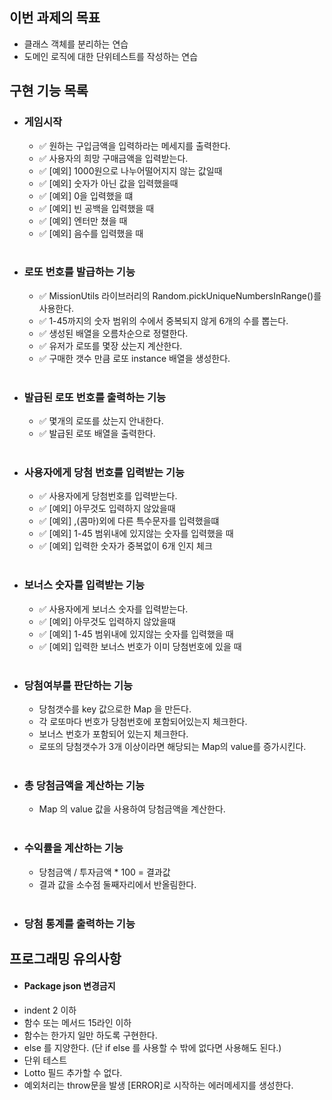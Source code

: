 <!-- prettier-ignore-start -->

## 이번 과제의 목표
- 클래스 객체를 분리하는 연습
- 도메인 로직에 대한 단위테스트를 작성하는 연습
## 구현 기능 목록
- ### 게임시작
    - ✅ 원하는 구입금액을 입력하라는 메세지를 출력한다.
    - ✅ 사용자의 희망 구매금액을 입력받는다.
    - ✅ [예외] 1000원으로 나누어떨어지지 않는 값일때
    - ✅ [예외] 숫자가 아닌 값을 입력했을때
    - ✅ [예외] 0을 입력했을 떄
    - ✅ [예외] 빈 공백을 입력했을 때
    - ✅ [예외] 엔터만 쳤을 때 
    - ✅ [예외] 음수를 입력했을 때
<br/> <br/>
- ### 로또 번호를 발급하는 기능
    - ✅ MissionUtils 라이브러리의 Random.pickUniqueNumbersInRange()를 사용한다.
    - ✅ 1-45까지의 숫자 범위의 수에서 중복되지 않게 6개의 수를 뽑는다. 
    - ✅ 생성된 배열을 오름차순으로 정렬한다.
    - ✅ 유저가 로또를 몇장 샀는지 계산한다.
    - ✅ 구매한 갯수 만큼 로또 instance 배열을 생성한다.
<br/> <br/>
- ### 발급된 로또 번호를 출력하는 기능
    - ✅ 몇개의 로또를 샀는지 안내한다.
    - ✅ 발급된 로또 배열을 출력한다.
<br/> <br/>
- ### 사용자에게 당첨 번호를 입력받는 기능
    - ✅ 사용자에게 당첨번호를 입력받는다.
    - ✅ [예외] 아무것도 입력하지 않았을때
    - ✅ [예외] ,(콤마)외에 다른 특수문자를 입력했을떄
    - ✅ [예외] 1-45 범위내에 있지않는 숫자를 입력했을 때
    - ✅ [예외] 입력한 숫자가 중복없이 6개 인지 체크
<br/> <br/>
- ### 보너스 숫자를 입력받는 기능
    - ✅ 사용자에게 보너스 숫자를 입력받는다.
    - ✅ [예외] 아무것도 입력하지 않았을때
    - ✅ [예외] 1-45 범위내에 있지않는 숫자를 입력했을 때
    - ✅ [예외] 입력한 보너스 번호가 이미 당첨번호에 있을 때
<br/> <br/>

- ### 당첨여부를 판단하는 기능
    - 당첨갯수를 key 값으로한 Map 을 만든다.
    - 각 로또마다 번호가 당첨번호에 포함되어있는지 체크한다.
    - 보너스 번호가 포함되어 있는지 체크한다.
    - 로또의 당첨갯수가 3개 이상이라면 해당되는 Map의 value를 증가시킨다.
<br/> <br/>
- ### 총 당첨금액을 계산하는 기능
    - Map 의 value 값을 사용하여 당첨금액을 계산한다.
<br/> <br/>
- ### 수익률을 계산하는 기능
    - 당첨금액 / 투자금액 * 100 = 결과값
    - 결과 값을 소수점 둘째자리에서 반올림한다.
<br/> <br/>
- ### 당첨 통계를 출력하는 기능

## 프로그래밍 유의사항
  - #### Package json 변경금지
  - indent 2 이하
  - 함수 또는 메서드 15라인 이하
  - 함수는 한가지 일만 하도록 구현한다.
  - else 를 지양한다. (단 if else 를 사용할 수 밖에 없다면 사용해도 된다.)
  - 단위 테스트
  - Lotto 필드 추가할 수 없다.
  - 예외처리는 throw문을 발생 [ERROR]로 시작하는 에러메세지를 생성한다.

<!-- prettier-ignore-end -->
